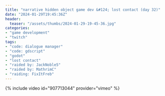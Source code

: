 ```yaml
---
title: "narrative hidden object game dev &#124; lost contact (day 32)"
date: "2024-01-29T19:45:36Z"
header:
  teaser: "/assets/thumbs/2024-01-29-19-45-36.jpg"
categories:
- "game development"
- "twitch"
tags:
- "code: dialogue manager"
- "code: gdscript"
- "godot"
- "lost contact"
- "raided by: JackNoble5"
- "raided by: MathrimC"
- "raiding: FixItFreb"
---
```

{% include video id="907713044" provider="vimeo" %}
